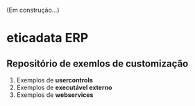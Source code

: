 (Em construção...)

# eticadata ERP
## Repositório de exemlos de customização
1. Exemplos de __usercontrols__
2. Exemplos de __executável externo__
3. Exemplos de __webservices__

